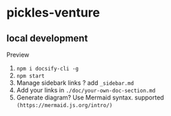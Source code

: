 # pickles-venture
## local development
Preview
1. `npm i docsify-cli -g  `
2. `npm start`
3. Manage sidebark links ? add `_sidebar.md`
4. Add your links in `./doc/your-own-doc-section.md`
5. Generate diagram? Use Mermaid syntax. supported `(https://mermaid.js.org/intro/)`

